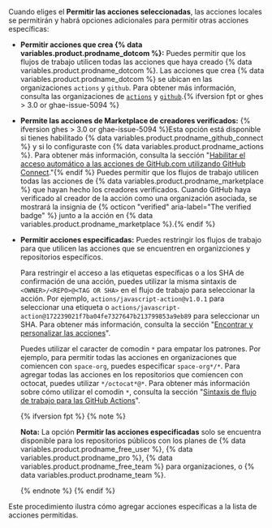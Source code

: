 Cuando eliges el **Permitir las acciones seleccionadas**, las acciones locales se permitirán y habrá opciones adicionales para permitir otras acciones específicas:

- **Permitir acciones que crea {% data variables.product.prodname_dotcom %}:** Puedes permitir que los flujos de trabajo utilicen todas las acciones que haya creado {% data variables.product.prodname_dotcom %}. Las acciones que crea {% data variables.product.prodname_dotcom %} se ubican en las organizaciones `actions` y `github`. Para obtener más información, consulta las organizaciones de [`actions`](https://github.com/actions) y [`github`](https://github.com/github).{% ifversion fpt or ghes > 3.0 or ghae-issue-5094 %}
- **Permite las acciones de Marketplace de creadores verificados:** {% ifversion ghes > 3.0 or ghae-issue-5094 %}Esta opción está disponible si tienes habilitado {% data variables.product.prodname_github_connect %} y si lo configuraste con {% data variables.product.prodname_actions %}. Para obtener más información, consulta la sección "[Habilitar el acceso automático a las acciones de GitHub.com utilizando GitHub Connect](/admin/github-actions/managing-access-to-actions-from-githubcom/enabling-automatic-access-to-githubcom-actions-using-github-connect)."{% endif %} Puedes permitir que los flujos de trabajo utilicen todas las acciones de {% data variables.product.prodname_marketplace %} que hayan hecho los creadores verificados. Cuando GitHub haya verificado al creador de la acción como una organización asociada, se mostrará la insignia de {% octicon "verified" aria-label="The verified badge" %} junto a la acción en {% data variables.product.prodname_marketplace %}.{% endif %}
- **Permitir acciones especificadas:** Puedes restringir los flujos de trabajo para que utilicen las acciones que se encuentren en organizciones y repositorios específicos.

  Para restringir el acceso a las etiquetas específicas o a los SHA de confirmación de una acción, puedes utilizar la misma sintaxis de `<OWNER>/<REPO>@<TAG OR SHA>` en el flujo de trabajo para seleccionar la acción. Por ejemplo, `actions/javascript-action@v1.0.1` para seleccionar una etiqueta o `actions/javascript-action@172239021f7ba04fe7327647b213799853a9eb89` para seleccionar un SHA. Para obtener más información, consulta la sección "[Encontrar y personalizar las acciones](/actions/learn-github-actions/finding-and-customizing-actions#using-release-management-for-your-custom-actions)".

  Puedes utilizar el caracter de comodín `*` para empatar los patrones. Por ejemplo, para permitir todas las acciones en organizaciones que comiencen con `space-org`, puedes especificar `space-org*/*`. Para agregar todas las acciones en los repositorios que comiencen con octocat, puedes utilizar `*/octocat*@*`. Para obtener más información sobre cómo utilizar el comodín `*`, consulta la sección "[Sintaxis de flujo de trabajo para las GitHub Actions](/actions/reference/workflow-syntax-for-github-actions#filter-pattern-cheat-sheet)".

  {% ifversion fpt %}
  {% note %}

  **Nota:** La opción **Permitir las acciones especificadas** solo se encuentra disponible para los repositorios públicos con los planes de {% data variables.product.prodname_free_user %}, {% data variables.product.prodname_pro %}, {% data variables.product.prodname_free_team %} para organizaciones, o {% data variables.product.prodname_team %}.

  {% endnote %}
  {% endif %}

Este procedimiento ilustra cómo agregar acciones específicas a la lista de acciones permitidas.
